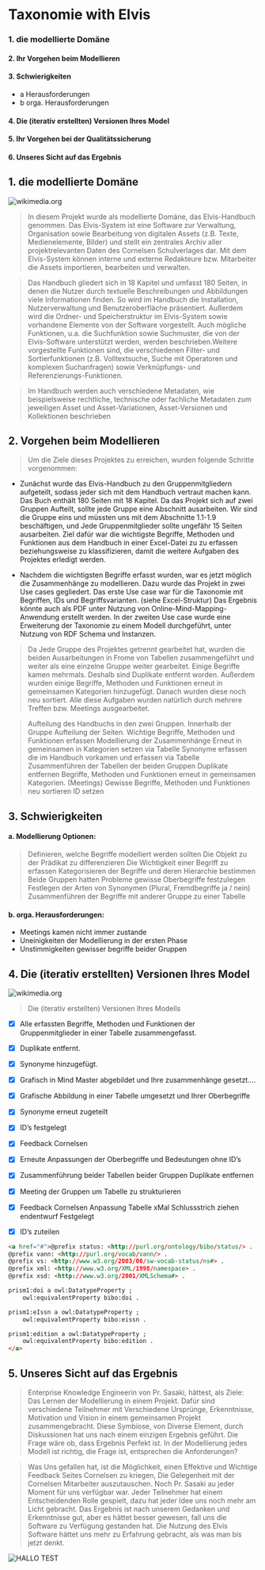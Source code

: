 <!------>
# Taxonomie with Elvis


<h3>  1. die modellierte Domäne</h3>
  
#### 2. Ihr Vorgehen beim Modellieren

#### 3. Schwierigkeiten
  * a  Herausforderungen
  * b orga. Herausforderungen
#### 4. Die (iterativ erstellten) Versionen Ihres Model
   
#### 5.   Ihr Vorgehen bei der Qualitätssicherung

#### 6. Unseres Sicht auf das Ergebnis


## <b> 1.  die modellierte Domäne </b>



![wikimedia.org](https://upload.wikimedia.org/wikipedia/commons/a/a5/Avig_Taxonomie.jpg  )

>In diesem Projekt wurde als modellierte Domäne, das Elvis-Handbuch genommen. Das Elvis-System ist eine Software zur Verwaltung, Organisation sowie Bearbeitung von digitalen Assets (z.B. Texte, Medienelemente, Bilder) und stellt ein zentrales Archiv aller projektrelevanten Daten des Cornelsen Schulverlages dar. Mit dem Elvis-System können interne und externe Redakteure bzw. Mitarbeiter die Assets importieren, bearbeiten und verwalten. 

>Das Handbuch gliedert sich in 18 Kapitel und umfasst 180 Seiten, in denen die Nutzer durch textuelle Beschreibungen und Abbildungen viele Informationen finden. So wird im Handbuch die Installation, Nutzerverwaltung und Benutzeroberfläche präsentiert. Außerdem wird die Ordner- und Speicherstruktur im Elvis-System sowie vorhandene Elemente von der Software vorgestellt. Auch mögliche Funktionen, u.a. die Suchfunktion sowie Suchmuster, die von der Elvis-Software unterstützt werden, werden beschrieben.Weitere vorgestellte Funktionen sind, die verschiedenen Filter- und Sortierfunktionen (z.B. Volltextsuche, Suche mit Operatoren und komplexen Suchanfragen) sowie Verknüpfungs- und Referenzierungs-Funktionen.

>Im Handbuch werden auch verschiedene Metadaten, wie beispielsweise rechtliche, technische oder fachliche Metadaten zum jeweiligen Asset und Asset-Variationen, Asset-Versionen und Kollektionen beschrieben 

## <b> 2. Vorgehen beim Modellieren </b>

>Um die Ziele dieses Projektes zu erreichen, wurden folgende Schritte vorgenommen:

* Zunächst wurde das  Elvis-Handbuch zu den Gruppenmitgliedern aufgeteilt, sodass jeder sich mit dem Handbuch vertraut machen kann. Das Buch enthält 180 Seiten mit 18 Kapitel. Da das Projekt sich auf zwei Gruppen Aufteilt, sollte jede Gruppe eine Abschnitt ausarbeiten. Wir sind die Gruppe eins und müssten uns mit dem Abschnitte 1.1-1.9  beschäftigen, und Jede Gruppenmitglieder sollte ungefähr 15 Seiten ausarbeiten. Ziel dafür war die wichtigste Begriffe, Methoden und Funktionen aus dem Handbuch in einer Excel-Datei zu zu erfassen beziehungsweise zu klassifizieren, damit die weitere Aufgaben des Projektes erledigt werden.

* Nachdem die wichtigsten Begriffe erfasst wurden, war es jetzt möglich die Zusammenhänge zu modellieren. Dazu wurde das Projekt in zwei Use cases gegliedert. Das erste Use case war für die Taxonomie mit Begriffen, IDs und Begriffsvarianten. (siehe Excel-Struktur) Das Ergebnis könnte auch als PDF unter Nutzung von  Online-Mind-Mapping-Anwendung erstellt werden. In der zweiten Use case wurde eine Erweiterung der Taxonomie zu einem Modell durchgeführt,  unter Nutzung von RDF Schema und Instanzen. 
  
>Da Jede Gruppe des Projektes getrennt gearbeitet hat, wurden die beiden Ausarbeitungen in Frome von Tabellen zusammengeführt und weiter als eine einzelne Gruppe weiter gearbeitet. Einige Begriffe kamen mehrmals. Deshalb sind Duplikate entfernt worden. Außerdem wurden einige Begriffe, Methoden und Funktionen erneut in gemeinsamen Kategorien  hinzugefügt. Danach wurden diese noch  neu sortiert. Alle diese Aufgaben wurden natürlich durch mehrere Treffen bzw. Meetings ausgearbeitet.


>Aufteilung des Handbuchs in den zwei Gruppen.
Innerhalb der Gruppe Aufteilung der Seiten.
Wichtige Begriffe, Methoden und Funktionen erfassen
Modellierung der Zusammenhänge
Erneut in gemeinsamen in  Kategorien  setzen via Tabelle
Synonyme erfassen die im Handbuch vorkamen und erfassen via Tabelle
Zusammenführen der Tabellen der beiden Gruppen
Duplikate entfernen
Begriffe, Methoden und Funktionen erneut in gemeinsamen Kategorien.
(Meetings)
Gewisse Begriffe, Methoden und Funktionen neu sortieren
ID setzen

## <b> 3. Schwierigkeiten </b>



#### a. Modellierung Optionen:
  
>Definieren, welche Begriffe modelliert werden sollten
Die Objekt zu der Prädikat zu differenzieren
Die Wichtigkeit einer Begriff zu erfassen
Kategorisieren der Begriffe und deren Hierarchie bestimmen
Beide Gruppen hatten Probleme gewisse Oberbegriffe festzulegen
Festlegen der Arten von Synonymen (Plural, Fremdbegriffe ja / nein)
Zusammenführen der Begriffe mit anderer Gruppe zu einer Tabelle

#### b. orga. Herausforderungen:

* Meetings kamen nicht immer zustande
* Uneinigkeiten der Modellierung in der ersten Phase
* Unstimmigkeiten gewisser begriffe beider Gruppen

## <b>4. Die (iterativ erstellten) Versionen Ihres Model</b>

![wikimedia.org](https://encrypted-tbn0.gstatic.com/images?q=tbn%3AANd9GcSVlRoaqFLdQ8dZh-hSApOIxHMLE-bIFEK7Xsffjnio5rb1dspI&usqp=CAU )

>Die (iterativ erstellten) Versionen Ihres Modells 

* [x]  Alle erfassten Begriffe, Methoden und Funktionen der Gruppenmitglieder in einer Tabelle zusammengefasst.

* [x] Duplikate entfernt.

* [x] Synonyme hinzugefügt.
  
* [x] Grafisch in Mind Master abgebildet und Ihre zusammenhänge gesetzt….
  
* [x] Grafische Abbildung in einer Tabelle umgesetzt und Ihrer Oberbegriffe
  
* [x] Synonyme erneut zugeteilt
  
* [x] ID’s festgelegt
  
* [x] Feedback Cornelsen

* [x] Erneute Anpassungen der Oberbegriffe und Bedeutungen ohne ID’s
  
* [x] Zusammenführung beider Tabellen beider Gruppen
Duplikate entfernen

* [x] Meeting der Gruppen um Tabelle zu strukturieren 
  
* [x] Feedback Cornelsen Anpassung Tabelle xMal
Schlussstrich ziehen endentwurf Festgelegt

* [x] ID’s zuteilen
  

~~~html
<a href="#">@prefix status: <http://purl.org/ontology/bibo/status/> .
@prefix vann: <http://purl.org/vocab/vann/> .
@prefix vs: <http://www.w3.org/2003/06/sw-vocab-status/ns#> .
@prefix xml: <http://www.w3.org/XML/1998/namespace> .
@prefix xsd: <http://www.w3.org/2001/XMLSchema#> .

prism1:doi a owl:DatatypeProperty ;
    owl:equivalentProperty bibo:doi .

prism1:eIssn a owl:DatatypeProperty ;
    owl:equivalentProperty bibo:eissn .

prism1:edition a owl:DatatypeProperty ;
    owl:equivalentProperty bibo:edition .
</a>
~~~

 ## <b>5. Unseres Sicht auf das Ergebnis</b>

 >Enterprise Knowledge Engineerin von Pr. Sasaki, hättest, als Ziele:  Das Lernen der Modellierung in einem Projekt. Dafür sind verschiedene Teilnehmer mit Verschiedene Ursprünge, Erkenntnisse, Motivation und Vision in einem gemeinsamen Projekt zusammengebracht. Diese Symbiose, von Diverse Element, durch Diskussionen hat uns nach einem einzigen Ergebnis geführt. Die Frage wäre ob, dass Ergebnis Perfekt ist. In der Modellierung jedes Modell ist richtig, die Frage ist, entsprechen die Anforderungen?

>Was Uns gefallen hat, ist die Möglichkeit, einen Effektive und Wichtige Feedback Seites Cornelsen zu kriegen, Die Gelegenheit mit der Cornelsen Mitarbeiter auszutauschen.
Noch Pr. Sasaki au jeder Moment für uns verfügbar war. Jeder Teilnehmer hat einem Entscheidenden Rolle gespielt, dazu hat jeder Idee uns noch mehr am Licht gebracht.
Das Ergebnis ist nach unserem Gedanken und Erkenntnisse gut, aber es hättet besser gewesen, fall uns die Software zu Verfügung gestanden hat. Die Nutzung des Elvis Software hättet uns mehr zu Erfahrung gebracht, als was man bis jetzt denkt.

![HALLO TEST](http://icancode.de/wp-content/uploads/2015/02/Github-hochgeladenes-Bild.png)


